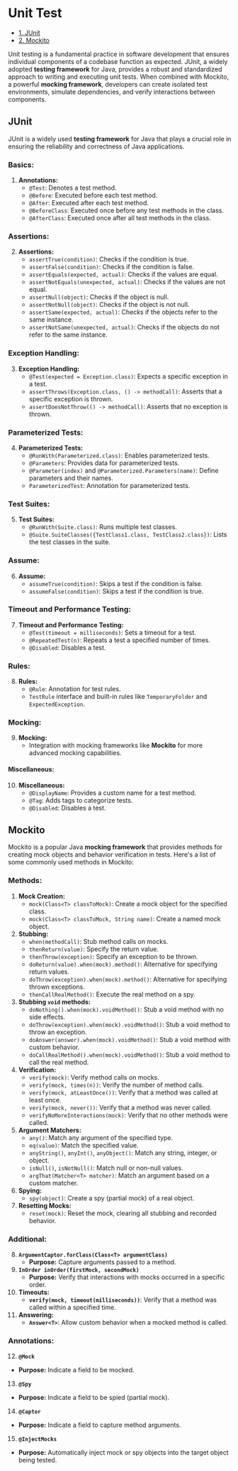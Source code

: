 # Unit Test
- [1. JUnit](#section-1)
- [2. Mockito](#section-2)

Unit testing is a fundamental practice in software development that ensures individual components of a codebase function as expected. JUnit, a widely adopted **testing framework** for Java, provides a robust and standardized approach to writing and executing unit tests. When combined with Mockito, a powerful **mocking framework**, developers can create isolated test environments, simulate dependencies, and verify interactions between components.

<a name="section-1"></a>
## JUnit
JUnit is a widely used **testing framework** for Java that plays a crucial role in ensuring the reliability and correctness of Java applications. 

### Basics:

1. **Annotations:**
   - `@Test`: Denotes a test method.
   - `@Before`: Executed before each test method.
   - `@After`: Executed after each test method.
   - `@BeforeClass`: Executed once before any test methods in the class.
   - `@AfterClass`: Executed once after all test methods in the class.
   
### Assertions:

2. **Assertions:**
   - `assertTrue(condition)`: Checks if the condition is true.
   - `assertFalse(condition)`: Checks if the condition is false.
   - `assertEquals(expected, actual)`: Checks if the values are equal.
   - `assertNotEquals(unexpected, actual)`: Checks if the values are not equal.
   - `assertNull(object)`: Checks if the object is null.
   - `assertNotNull(object)`: Checks if the object is not null.
   - `assertSame(expected, actual)`: Checks if the objects refer to the same instance.
   - `assertNotSame(unexpected, actual)`: Checks if the objects do not refer to the same instance.
   
### Exception Handling:

3. **Exception Handling:**
   - `@Test(expected = Exception.class)`: Expects a specific exception in a test.
   - `assertThrows(Exception.class, () -> methodCall)`: Asserts that a specific exception is thrown.
   - `assertDoesNotThrow(() -> methodCall)`: Asserts that no exception is thrown.
   
### Parameterized Tests:

4. **Parameterized Tests:**
   - `@RunWith(Parameterized.class)`: Enables parameterized tests.
   - `@Parameters`: Provides data for parameterized tests.
   - `@Parameter(index)` and `@Parameterized.Parameters(name)`: Define parameters and their names.
   - `ParameterizedTest`: Annotation for parameterized tests.
   
### Test Suites:

5. **Test Suites:**
   - `@RunWith(Suite.class)`: Runs multiple test classes.
   - `@Suite.SuiteClasses({TestClass1.class, TestClass2.class})`: Lists the test classes in the suite.
   
### Assume:

6. **Assume:**
   - `assumeTrue(condition)`: Skips a test if the condition is false.
   - `assumeFalse(condition)`: Skips a test if the condition is true.

### Timeout and Performance Testing:

7. **Timeout and Performance Testing:**
   - `@Test(timeout = milliseconds)`: Sets a timeout for a test.
   - `@RepeatedTest(n)`: Repeats a test a specified number of times.
   - `@Disabled`: Disables a test.

### Rules:

8. **Rules:**
   - `@Rule`: Annotation for test rules.
   - `TestRule` interface and built-in rules like `TemporaryFolder` and `ExpectedException`.

### Mocking:

9. **Mocking:**
   - Integration with mocking frameworks like **Mockito** for more advanced mocking capabilities.

#### Miscellaneous:

10. **Miscellaneous:**
    - `@DisplayName`: Provides a custom name for a test method.
    - `@Tag`: Adds tags to categorize tests.
    - `@Disabled`: Disables a test.

<a name="section-2"></a>
## Mockito
Mockito is a popular Java **mocking framework** that provides methods for creating mock objects and behavior verification in tests. Here's a list of some commonly used methods in Mockito:

### Methods:

1. **Mock Creation:**
   - `mock(Class<T> classToMock)`: Create a mock object for the specified class.
   - `mock(Class<T> classToMock, String name)`: Create a named mock object.
2. **Stubbing:**
   - `when(methodCall)`: Stub method calls on mocks.
   - `thenReturn(value)`: Specify the return value.
   - `thenThrow(exception)`: Specify an exception to be thrown.
   - `doReturn(value).when(mock).method()`: Alternative for specifying return values.
   - `doThrow(exception).when(mock).method()`: Alternative for specifying thrown exceptions.
   - `thenCallRealMethod()`: Execute the real method on a spy.
3. **Stubbing `void` methods:**
   - `doNothing().when(mock).voidMethod()`: Stub a void method with no side effects.
   - `doThrow(exception).when(mock).voidMethod()`: Stub a void method to throw an exception.
   - `doAnswer(answer).when(mock).voidMethod()`: Stub a void method with custom behavior.
   - `doCallRealMethod().when(mock).voidMethod()`: Stub a void method to call the real method.
4. **Verification:**
   - `verify(mock)`: Verify method calls on mocks.
   - `verify(mock, times(n))`: Verify the number of method calls.
   - `verify(mock, atLeastOnce())`: Verify that a method was called at least once.
   - `verify(mock, never())`: Verify that a method was never called.
   - `verifyNoMoreInteractions(mock)`: Verify that no other methods were called.
5. **Argument Matchers:**
   - `any()`: Match any argument of the specified type.
   - `eq(value)`: Match the specified value.
   - `anyString()`, `anyInt()`, `anyObject()`: Match any string, integer, or object.
   - `isNull()`, `isNotNull()`: Match null or non-null values.
   - `argThat(Matcher<T> matcher)`: Match an argument based on a custom matcher.
6. **Spying:**
   - `spy(object)`: Create a spy (partial mock) of a real object.
7. **Resetting Mocks:**
   - `reset(mock)`: Reset the mock, clearing all stubbing and recorded behavior.
   
### Additional:

8. **`ArgumentCaptor.forClass(Class<T> argumentClass)`**
   - **Purpose:** Capture arguments passed to a method.
9. **`InOrder inOrder(firstMock, secondMock)`**
   - **Purpose:** Verify that interactions with mocks occurred in a specific order.
10. **Timeouts:**
    - **`verify(mock, timeout(milliseconds))`**: Verify that a method was called within a specified time.
11. **Answering:**
    - **`Answer<T>`**: Allow custom behavior when a mocked method is called.

### Annotations:

12. **`@Mock`**
   - **Purpose:** Indicate a field to be mocked.
13. **`@Spy`**
   - **Purpose:** Indicate a field to be spied (partial mock).
14. **`@Captor`**
   - **Purpose:** Indicate a field to capture method arguments.
15. **`@InjectMocks`**
   - **Purpose:** Automatically inject mock or spy objects into the target object being tested.
